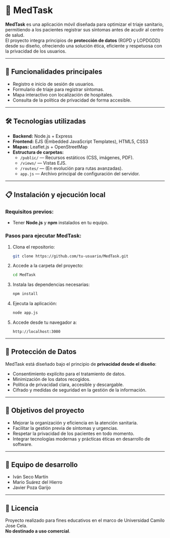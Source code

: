 # 🏥 MedTask

**MedTask** es una aplicación móvil diseñada para optimizar el triaje sanitario, permitiendo a los pacientes registrar sus síntomas antes de acudir al centro de salud.  
El proyecto integra principios de **protección de datos** (RGPD y LOPDGDD) desde su diseño, ofreciendo una solución ética, eficiente y respetuosa con la privacidad de los usuarios.

---

## 🚀 Funcionalidades principales

- Registro e inicio de sesión de usuarios.
- Formulario de triaje para registrar síntomas.
- Mapa interactivo con localización de hospitales.
- Consulta de la política de privacidad de forma accesible.


---

## 🛠️ Tecnologías utilizadas

- **Backend:** Node.js + Express
- **Frontend:** EJS (Embedded JavaScript Templates), HTML5, CSS3
- **Mapas:** Leaflet.js + OpenStreetMap
- **Estructura de carpetas:**
  - `/public/` — Recursos estáticos (CSS, imágenes, PDF).
  - `/views/` — Vistas EJS.
  - `/routes/` — (En evolución para rutas avanzadas).
  - `app.js` — Archivo principal de configuración del servidor.

---

## 📋 Instalación y ejecución local

### Requisitos previos:
- Tener **Node.js** y **npm** instalados en tu equipo.

### Pasos para ejecutar MedTask:

1. Clona el repositorio:
    ```bash
    git clone https://github.com/tu-usuario/MedTask.git
    ```

2. Accede a la carpeta del proyecto:
    ```bash
    cd MedTask
    ```

3. Instala las dependencias necesarias:
    ```bash
    npm install
    ```

4. Ejecuta la aplicación:
    ```bash
    node app.js
    ```

5. Accede desde tu navegador a:
    ```
    http://localhost:3000
    ```

---

## 🔐 Protección de Datos

MedTask está diseñado bajo el principio de **privacidad desde el diseño**:
- Consentimiento explícito para el tratamiento de datos.
- Minimización de los datos recogidos.
- Política de privacidad clara, accesible y descargable.
- Cifrado y medidas de seguridad en la gestión de la información.

---

## 🎯 Objetivos del proyecto

- Mejorar la organización y eficiencia en la atención sanitaria.
- Facilitar la gestión previa de síntomas y urgencias.
- Respetar la privacidad de los pacientes en todo momento.
- Integrar tecnologías modernas y prácticas éticas en desarrollo de software.

---

## 👥 Equipo de desarrollo

- Iván Seco Martín
- Mario Suárez del Hierro
- Javier Poza Garijo

---

## 📄 Licencia

Proyecto realizado para fines educativos en el marco de Universidad Camilo Jose Cela.  
**No destinado a uso comercial**.
